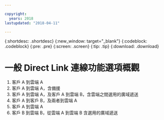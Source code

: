 ```yaml
---

copyright:
  years: 2018
lastupdated: "2018-04-11"

---
```


{:shortdesc: .shortdesc}
{:new_window: target="_blank"}
{:codeblock: .codeblock}
{:pre: .pre}
{:screen: .screen}
{:tip: .tip}
{:download: .download}

# 一般 Direct Link 連線功能選項概觀

1. 客戶 A 到雲端 A
2. 客戶 A 到雲端 A，含備援
3. 客戶 A 到雲端 A，及客戶 A 到雲端 B，含雲端之間選用的廣域遞送
4. 客戶 A 到客戶 B，及兩者到雲端 A
5. 客戶 A 到雲端 A
6. 客戶 B 到雲端 B，從雲端 A 到雲端 B 含選用的廣域遞送
